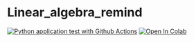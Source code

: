 # Linear_algebra_remind

[![Python application test with Github Actions](https://github.com/complexhhs/Linear_algebra_remind/actions/workflows/makefile.yml/badge.svg)](https://github.com/complexhhs/Linear_algebra_remind/actions/workflows/makefile.yml)
[![Open In Colab](https://colab.research.google.com/assets/colab-badge.svg)](https://colab.research.google.com/drive/1hMTOepBae1viLz5hRbQMdBE25RuqoyPw?usp=sharing)
